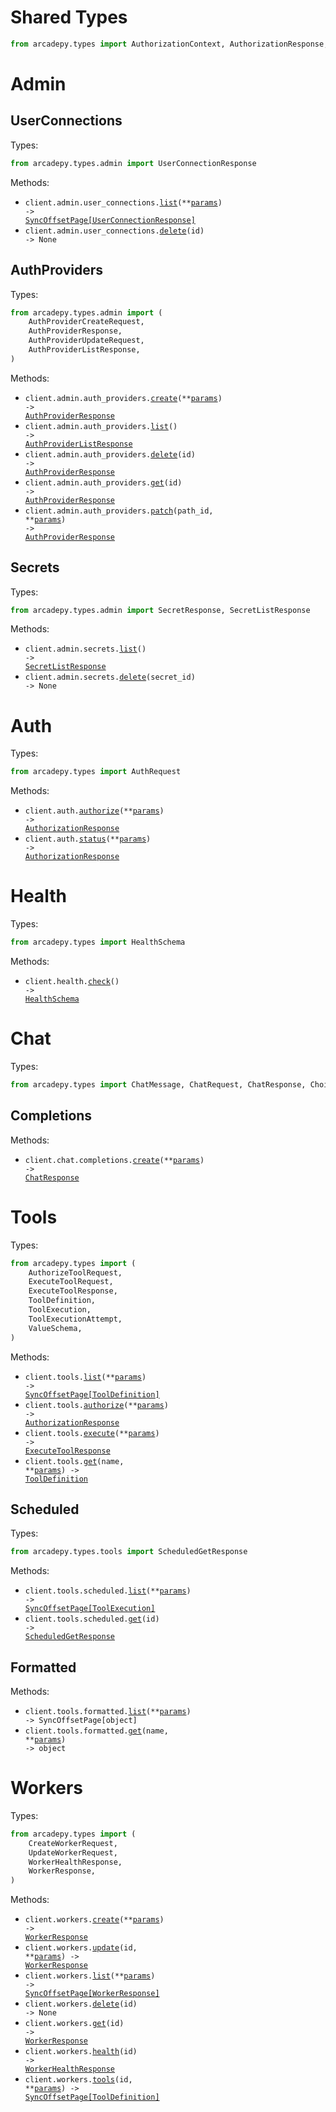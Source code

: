 # Shared Types

```python
from arcadepy.types import AuthorizationContext, AuthorizationResponse, Error
```

# Admin

## UserConnections

Types:

```python
from arcadepy.types.admin import UserConnectionResponse
```

Methods:

- <code title="get /v1/admin/user_connections">client.admin.user_connections.<a href="./src/arcadepy/resources/admin/user_connections.py">list</a>(\*\*<a href="src/arcadepy/types/admin/user_connection_list_params.py">params</a>) -> <a href="./src/arcadepy/types/admin/user_connection_response.py">SyncOffsetPage[UserConnectionResponse]</a></code>
- <code title="delete /v1/admin/user_connections/{id}">client.admin.user_connections.<a href="./src/arcadepy/resources/admin/user_connections.py">delete</a>(id) -> None</code>

## AuthProviders

Types:

```python
from arcadepy.types.admin import (
    AuthProviderCreateRequest,
    AuthProviderResponse,
    AuthProviderUpdateRequest,
    AuthProviderListResponse,
)
```

Methods:

- <code title="post /v1/admin/auth_providers">client.admin.auth_providers.<a href="./src/arcadepy/resources/admin/auth_providers.py">create</a>(\*\*<a href="src/arcadepy/types/admin/auth_provider_create_params.py">params</a>) -> <a href="./src/arcadepy/types/admin/auth_provider_response.py">AuthProviderResponse</a></code>
- <code title="get /v1/admin/auth_providers">client.admin.auth_providers.<a href="./src/arcadepy/resources/admin/auth_providers.py">list</a>() -> <a href="./src/arcadepy/types/admin/auth_provider_list_response.py">AuthProviderListResponse</a></code>
- <code title="delete /v1/admin/auth_providers/{id}">client.admin.auth_providers.<a href="./src/arcadepy/resources/admin/auth_providers.py">delete</a>(id) -> <a href="./src/arcadepy/types/admin/auth_provider_response.py">AuthProviderResponse</a></code>
- <code title="get /v1/admin/auth_providers/{id}">client.admin.auth_providers.<a href="./src/arcadepy/resources/admin/auth_providers.py">get</a>(id) -> <a href="./src/arcadepy/types/admin/auth_provider_response.py">AuthProviderResponse</a></code>
- <code title="patch /v1/admin/auth_providers/{id}">client.admin.auth_providers.<a href="./src/arcadepy/resources/admin/auth_providers.py">patch</a>(path_id, \*\*<a href="src/arcadepy/types/admin/auth_provider_patch_params.py">params</a>) -> <a href="./src/arcadepy/types/admin/auth_provider_response.py">AuthProviderResponse</a></code>

## Secrets

Types:

```python
from arcadepy.types.admin import SecretResponse, SecretListResponse
```

Methods:

- <code title="get /v1/admin/secrets">client.admin.secrets.<a href="./src/arcadepy/resources/admin/secrets.py">list</a>() -> <a href="./src/arcadepy/types/admin/secret_list_response.py">SecretListResponse</a></code>
- <code title="delete /v1/admin/secrets/{secret_id}">client.admin.secrets.<a href="./src/arcadepy/resources/admin/secrets.py">delete</a>(secret_id) -> None</code>

# Auth

Types:

```python
from arcadepy.types import AuthRequest
```

Methods:

- <code title="post /v1/auth/authorize">client.auth.<a href="./src/arcadepy/resources/auth.py">authorize</a>(\*\*<a href="src/arcadepy/types/auth_authorize_params.py">params</a>) -> <a href="./src/arcadepy/types/shared/auth_authorization_response.py">AuthorizationResponse</a></code>
- <code title="get /v1/auth/status">client.auth.<a href="./src/arcadepy/resources/auth.py">status</a>(\*\*<a href="src/arcadepy/types/auth_status_params.py">params</a>) -> <a href="./src/arcadepy/types/shared/auth_authorization_response.py">AuthorizationResponse</a></code>

# Health

Types:

```python
from arcadepy.types import HealthSchema
```

Methods:

- <code title="get /v1/health">client.health.<a href="./src/arcadepy/resources/health.py">check</a>() -> <a href="./src/arcadepy/types/health_schema.py">HealthSchema</a></code>

# Chat

Types:

```python
from arcadepy.types import ChatMessage, ChatRequest, ChatResponse, Choice, Usage
```

## Completions

Methods:

- <code title="post /v1/chat/completions">client.chat.completions.<a href="./src/arcadepy/resources/chat/completions.py">create</a>(\*\*<a href="src/arcadepy/types/chat/completion_create_params.py">params</a>) -> <a href="./src/arcadepy/types/chat_response.py">ChatResponse</a></code>

# Tools

Types:

```python
from arcadepy.types import (
    AuthorizeToolRequest,
    ExecuteToolRequest,
    ExecuteToolResponse,
    ToolDefinition,
    ToolExecution,
    ToolExecutionAttempt,
    ValueSchema,
)
```

Methods:

- <code title="get /v1/tools">client.tools.<a href="./src/arcadepy/resources/tools/tools.py">list</a>(\*\*<a href="src/arcadepy/types/tool_list_params.py">params</a>) -> <a href="./src/arcadepy/types/tool_definition.py">SyncOffsetPage[ToolDefinition]</a></code>
- <code title="post /v1/tools/authorize">client.tools.<a href="./src/arcadepy/resources/tools/tools.py">authorize</a>(\*\*<a href="src/arcadepy/types/tool_authorize_params.py">params</a>) -> <a href="./src/arcadepy/types/shared/authorization_response.py">AuthorizationResponse</a></code>
- <code title="post /v1/tools/execute">client.tools.<a href="./src/arcadepy/resources/tools/tools.py">execute</a>(\*\*<a href="src/arcadepy/types/tool_execute_params.py">params</a>) -> <a href="./src/arcadepy/types/execute_tool_response.py">ExecuteToolResponse</a></code>
- <code title="get /v1/tools/{name}">client.tools.<a href="./src/arcadepy/resources/tools/tools.py">get</a>(name, \*\*<a href="src/arcadepy/types/tool_get_params.py">params</a>) -> <a href="./src/arcadepy/types/tool_definition.py">ToolDefinition</a></code>

## Scheduled

Types:

```python
from arcadepy.types.tools import ScheduledGetResponse
```

Methods:

- <code title="get /v1/scheduled_tools">client.tools.scheduled.<a href="./src/arcadepy/resources/tools/scheduled.py">list</a>(\*\*<a href="src/arcadepy/types/tools/scheduled_list_params.py">params</a>) -> <a href="./src/arcadepy/types/tool_execution.py">SyncOffsetPage[ToolExecution]</a></code>
- <code title="get /v1/scheduled_tools/{id}">client.tools.scheduled.<a href="./src/arcadepy/resources/tools/scheduled.py">get</a>(id) -> <a href="./src/arcadepy/types/tools/scheduled_get_response.py">ScheduledGetResponse</a></code>

## Formatted

Methods:

- <code title="get /v1/formatted_tools">client.tools.formatted.<a href="./src/arcadepy/resources/tools/formatted.py">list</a>(\*\*<a href="src/arcadepy/types/tools/formatted_list_params.py">params</a>) -> SyncOffsetPage[object]</code>
- <code title="get /v1/formatted_tools/{name}">client.tools.formatted.<a href="./src/arcadepy/resources/tools/formatted.py">get</a>(name, \*\*<a href="src/arcadepy/types/tools/formatted_get_params.py">params</a>) -> object</code>

# Workers

Types:

```python
from arcadepy.types import (
    CreateWorkerRequest,
    UpdateWorkerRequest,
    WorkerHealthResponse,
    WorkerResponse,
)
```

Methods:

- <code title="post /v1/workers">client.workers.<a href="./src/arcadepy/resources/workers.py">create</a>(\*\*<a href="src/arcadepy/types/worker_create_params.py">params</a>) -> <a href="./src/arcadepy/types/worker_response.py">WorkerResponse</a></code>
- <code title="patch /v1/workers/{id}">client.workers.<a href="./src/arcadepy/resources/workers.py">update</a>(id, \*\*<a href="src/arcadepy/types/worker_update_params.py">params</a>) -> <a href="./src/arcadepy/types/worker_response.py">WorkerResponse</a></code>
- <code title="get /v1/workers">client.workers.<a href="./src/arcadepy/resources/workers.py">list</a>(\*\*<a href="src/arcadepy/types/worker_list_params.py">params</a>) -> <a href="./src/arcadepy/types/worker_response.py">SyncOffsetPage[WorkerResponse]</a></code>
- <code title="delete /v1/workers/{id}">client.workers.<a href="./src/arcadepy/resources/workers.py">delete</a>(id) -> None</code>
- <code title="get /v1/workers/{id}">client.workers.<a href="./src/arcadepy/resources/workers.py">get</a>(id) -> <a href="./src/arcadepy/types/worker_response.py">WorkerResponse</a></code>
- <code title="get /v1/workers/{id}/health">client.workers.<a href="./src/arcadepy/resources/workers.py">health</a>(id) -> <a href="./src/arcadepy/types/worker_health_response.py">WorkerHealthResponse</a></code>
- <code title="get /v1/workers/{id}/tools">client.workers.<a href="./src/arcadepy/resources/workers.py">tools</a>(id, \*\*<a href="src/arcadepy/types/worker_tools_params.py">params</a>) -> <a href="./src/arcadepy/types/tool_definition.py">SyncOffsetPage[ToolDefinition]</a></code>
